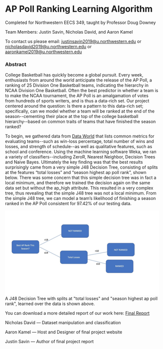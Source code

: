 # AP Poll Ranking Learning Algorithm

Completed for Northwestern EECS 349, taught by Professor Doug Downey


Team Members: Justin Savin, Nicholas David, and Aaron Kamel


To contact us please email: justinsavin2019@u.northwestern.edu or nicholasdavid2019@u.northwestern.edu or aaronkamel2019@u.northwestern.edu

### Abstract

College Basketball has quickly become a global pursuit. Every week, enthusiasts from around the world anticipate the release of the AP Poll, a ranking of 25 Division One Basketball teams, indicating the hierarchy in NCAA Division One Basketball. Often the best predictor in whether a team is to make the NCAA tournament, the AP Poll is an amalgamation of votes from hundreds of sports writers, and is thus a data-rich set. Our project centered around the question: Is there a pattern to this data-rich set; specifically, can we model whether a team will be ranked at the end of the season--cementing their place at the top of the college basketball hierarchy--based on common traits of teams that have finished the season ranked?


To begin, we gathered data from [Data World](https://data.world/mkearney/ncaa-mens-cbb-teams) that lists common metrics for evaluating teams--such as win-loss percentage, total number of wins and losses, and strength of schedule--as well as qualitative features, such as school and conference. Using the machine learning software Weka, we ran a variety of classifiers--including ZeroR, Nearest Neighbor, Decision Trees and Naive Bayes. Ultimately the key finding was that the best results surprisingly came from a very simple J48 Decision Tree, consisting of splits at the features “total losses” and “season highest ap poll rank”, shown below. There was some concern that this simple decision tree was in fact a local minimum, and therefore we trained the decision again on the same data set but without the ap_high attribute. This resulted in a very complex tree, thus revealing that the simple J48 tree was not a local minimum. From the simple J48 tree, we can model a team’s likelihood of finishing a season ranked in the AP Poll consistent for 97.42% of our testing data.

![alt text](https://github.com/akamel19/EECS349-Final-project/blob/master/CutTree.jpg?raw=true)
A J48 Decision Tree with splits at "total losses" and "season highest ap poll rank", learned over the data is shown above.

You can download a more detailed report of our work here: [Final Report](https://github.com/akamel19/EECS349-Final-project/blob/master/AP%20Poll%20Ranking%20Learning%20Algorithm.pdf)

Nicholas David — Dataset manipulation and classification

Aaron Kamel — Host and Designer of final project website  

Justin Savin — Author of final project report



